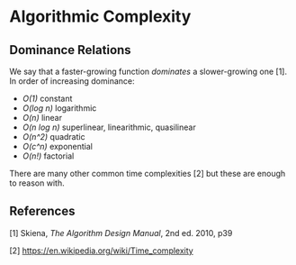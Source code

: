 # Algorithmic Complexity

## Dominance Relations

We say that a faster-growing function _dominates_ a slower-growing one [1]. In order of increasing dominance:

- _O(1)_ constant
- _O(log n)_ logarithmic
- _O(n)_ linear
- _O(n log n)_ superlinear, linearithmic, quasilinear
- _O(n^2)_ quadratic
- _O(c^n)_ exponential
- _O(n!)_ factorial

There are many other common time complexities [2] but these are enough to reason with.

## References
[1] Skiena, _The Algorithm Design Manual_, 2nd ed. 2010, p39

[2] https://en.wikipedia.org/wiki/Time_complexity